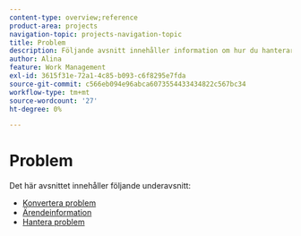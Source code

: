 ```yaml
---
content-type: overview;reference
product-area: projects
navigation-topic: projects-navigation-topic
title: Problem
description: Följande avsnitt innehåller information om hur du hanterar och konverterar problem i Adobe Workfront.
author: Alina
feature: Work Management
exl-id: 3615f31e-72a1-4c85-b093-c6f8295e7fda
source-git-commit: c566eb094e96abca6073554433434822c567bc34
workflow-type: tm+mt
source-wordcount: '27'
ht-degree: 0%

---
```


# Problem

Det här avsnittet innehåller följande underavsnitt:

* [Konvertera problem](../../manage-work/issues/convert-issues/convert-issues-overview.md)
* [Ärendeinformation](../../manage-work/issues/issue-information/issue-info-overview.md)
* [Hantera problem](../../manage-work/issues/manage-issues/manage-issues-overview.md)

